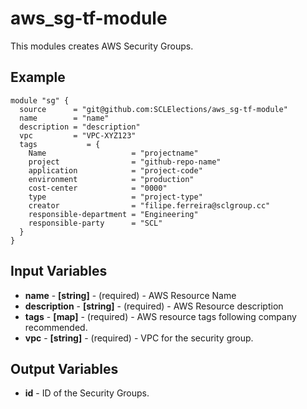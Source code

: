 # aws_sg-tf-module
This modules creates AWS Security Groups.

## Example

```hcl-terraform
module "sg" {
  source      = "git@github.com:SCLElections/aws_sg-tf-module"
  name        = "name"
  description = "description"
  vpc         = "VPC-XYZ123"
  tags           = {
    Name                   = "projectname"
    project                = "github-repo-name"
    application            = "project-code"
    environment            = "production"
    cost-center            = "0000"
    type                   = "project-type"
    creator                = "filipe.ferreira@sclgroup.cc"
    responsible-department = "Engineering"
    responsible-party      = "SCL"
  }
}
```

## Input Variables
* **name** - **[string]** - (required) - AWS Resource Name
* **description** - **[string]** - (required) - AWS Resource description
* **tags** - **[map]** - (required) - AWS resource tags following company recommended.
* **vpc** - **[string]** - (required) - VPC for the security group. 

## Output Variables
* **id** - ID of the Security Groups.